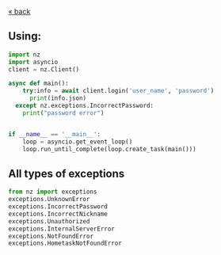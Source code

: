 [« back](javascript:history.back())
## Using:

```python
import nz
import asyncio
client = nz.Client()

async def main():
	try:info = await client.login('user_name', 'password')
	  print(info.json)
  except nz.exceptions.IncorrectPassword:
    print("password error")


if __name__ == '__main__':
	loop = asyncio.get_event_loop()
	loop.run_until_complete(loop.create_task(main()))
```

## All types of exceptions
```python
from nz import exceptions
exceptions.UnknownError
exceptions.IncorrectPassword
exceptions.IncorrectNickname
exceptions.Unauthorized
exceptions.InternalServerError
exceptions.NotFoundError
exceptions.HometaskNotFoundError
```
